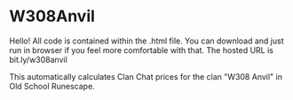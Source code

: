 # W308Anvil

Hello! All code is contained within the .html file. You can download and just run in browser if you feel more comfortable with that. The hosted URL is bit.ly/w308anvil

This automatically calculates Clan Chat prices for the clan "W308 Anvil" in Old School Runescape. 
